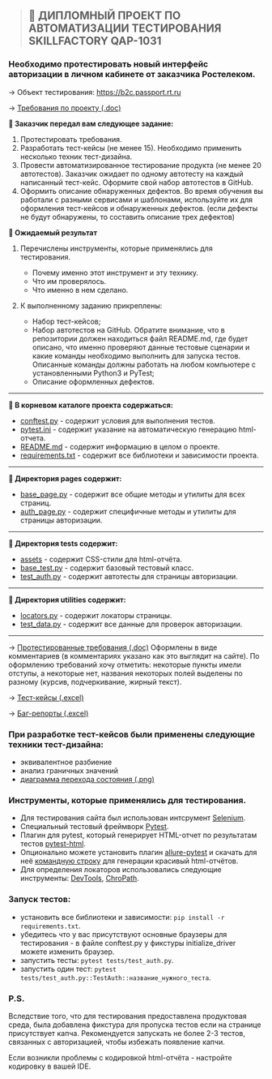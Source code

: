 >## :briefcase: ДИПЛОМНЫЙ ПРОЕКТ ПО АВТОМАТИЗАЦИИ ТЕСТИРОВАНИЯ SKILLFACTORY QAP-1031 

### Необходимо протестировать новый интерфейс авторизации в личном кабинете от заказчика Ростелеком.

→ Объект тестирования: https://b2c.passport.rt.ru


→ [Требования по проекту (.doc)](https://docs.google.com/document/d/12yoTwHSTXxIUQQCH32OvlSd3QYUt_aQk/edit?usp=sharing&ouid=114302123057644378289&rtpof=true&sd=true)




**:bookmark_tabs: Заказчик передал вам следующее задание:**

1. Протестировать требования.
2. Разработать тест-кейсы (не менее 15). Необходимо применить несколько техник тест-дизайна.
3. Провести автоматизированное тестирование продукта (не менее 20 автотестов). Заказчик ожидает по одному автотесту на каждый написанный тест-кейс. Оформите свой набор автотестов в GitHub.
4. Оформить описание обнаруженных дефектов. Во время обучения вы работали с разными сервисами и шаблонами, используйте их для оформления тест-кейсов и обнаруженных дефектов. (если дефекты не будут обнаружены, то составить описание трех дефектов)

**:bookmark_tabs: Ожидаемый результат**

1. Перечислены инструменты, которые применялись для тестирования.

   * Почему именно этот инструмент и эту технику.
   * Что им проверялось.
   * Что именно в нем сделано.
   
2. К выполненному заданию прикреплены:

   * Набор тест-кейсов;
   * Набор автотестов на GitHub. Обратите внимание, что в репозитории должен находиться файл README.md, где будет описано, что именно проверяют данные тестовые сценарии и какие команды необходимо выполнить для запуска тестов. Описанные команды должны работать на любом компьютере с установленными Python3 и PyTest;
   * Описание оформленных дефектов.

***
**:bookmark_tabs: В корневом каталоге проекта содержаться:**
* [conftest.py](https://github.com/mafaga00/Final_project_QAP1031/blob/master/conftest.py) - содержит условия для выполнения тестов.
* [pytest.ini](https://github.com/mafaga00/Final_project_QAP1031/blob/master/pytest.ini) - содержит указание на автоматическую генерацию html-отчета.
* [README.md](https://github.com/mafaga00/Final_project_QAP1031/blob/master/README.md) - содержит информацию в целом о проекте.
* [requirements.txt](https://github.com/mafaga00/Final_project_QAP1031/blob/master/requirements.txt) - содержит все библиотеки и зависимости проекта.
***
**:bookmark_tabs: Директория pages содержит:**
* [base_page.py](https://github.com/mafaga00/Final_project_QAP1031/blob/master/pages/base_page.py) - содержит все общие методы и утилиты для всех страниц.
* [auth_page.py](https://github.com/mafaga00/Final_project_QAP1031/blob/master/pages/auth_page.py) - содержит специфичные методы и утилиты для страницы авторизации.
***
**:bookmark_tabs: Директория tests содержит:**
* [assets](https://github.com/mafaga00/Final_project_QAP1031/blob/master/tests/assets) - содержит CSS-стили для html-отчёта.
* [base_test.py](https://github.com/mafaga00/Final_project_QAP1031/blob/master/tests/base_test.py) - содержит базовый тестовый класс.
* [test_auth.py](https://github.com/mafaga00/Final_project_QAP1031/blob/master/tests/test_auth.py) - содержит автотесты для страницы авторизации.
***
**:bookmark_tabs: Директория utilities содержит:**
* [locators.py](https://github.com/mafaga00/Final_project_QAP1031/blob/master/utilities/locators.py) - содержит локаторы страницы.
* [test_data.py](https://github.com/mafaga00/Final_project_QAP1031/blob/master/utilities/test_data.py) - содержит все данные для проверок авторизации.
***


→ [Протестированные требования (.doc)](https://docs.google.com/document/d/18DggAU8-W1-TEcbM9WgnG_L3YDF8uFKQrAS7rjS9w2g/edit?usp=sharing) Оформлены в виде комментариев (в комментариях указано как это выглядит на сайте). По оформлению требований хочу отметить: некоторые пункты имели отступы, а некоторые нет, названия некоторых полей выделены по разному (курсив, подчеркивание, жирный текст).


→ [Тест-кейсы (.excel)](https://docs.google.com/spreadsheets/d/18tZqTErSz8f-QQOMp14v2XuCOlpA57ZgK445Zc1rid0/edit?usp=sharing)

→ [Баг-репорты (.excel)](https://docs.google.com/spreadsheets/d/1sQ3JHZdVSOD9qhUG3C5WgKHDRY0SQaYjlopVjvIEBmc/edit?usp=sharing)

### При разработке тест-кейсов были применены следующие техники тест-дизайна: 
 
* эквивалентное разбиение
* анализ граничных значений
* [диаграмма перехода состояния (.png)](https://drive.google.com/file/d/1wNGMKdT0kgPsPadnHex9vZ1TwRDAKOfT/view?usp=sharing)


### Инструменты, которые применялись для тестирования.

* Для тестирования сайта был использован 
интсрумент [Selenium](https://www.selenium.dev/).
* Специальный тестовый фреймворк [Pytest](https://docs.pytest.org/).
* Плагин для pytest, который генерирует HTML-отчет по результатам тестов [pytest-html](https://pytest-html.readthedocs.io/en/latest/).
* Опционально можете установить плагин [allure-pytest](https://pypi.org/project/allure-pytest/) и скачать для неё [командную строку](https://repo.maven.apache.org/maven2/io/qameta/allure/allure-commandline/) для генерации красивый html-отчётов.
* Для определения локаторов использовались 
следующие инструменты: [DevTools](https://developer.chrome.com/docs/devto), [ChroPath](https://chrome.google.com/webstore/detail/chropath/ljngjbnaijcbncmcnjfhigebomdlkcjo).

### Запуск тестов:
* установить все библиотеки и зависимости: `pip install -r requirements.txt`.
* убедитесь что у вас присутствуют основные браузеры для тестирования - в файле conftest.py у фикстуры initialize_driver можете изменить браузер.
* запустить тесты: `pytest tests/test_auth.py`.
* запустить один тест: `pytest tests/test_auth.py::TestAuth::название_нужного_теста`.

### P.S.
Вследствие того, что для тестирования предоставлена продуктовая среда, была добавлена фикстура для пропуска тестов если на странице присутствует капча. Рекомендуется запускать не более 2-3 тестов, связанных с авторизацией, чтобы избежать появление капчи.

Если возникли проблемы с кодировкой html-отчёта - настройте кодировку в вашей IDE.
